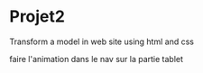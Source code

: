 # Projet2
Transform a model in web site using html and css

faire l'animation dans le nav sur la partie tablet